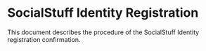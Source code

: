 # SocialStuff Identity Registration
This document describes the procedure of the SocialStuff Identity registration confirmation.
